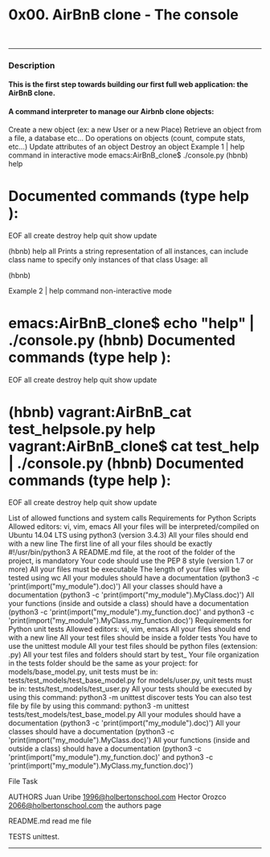 <h1>0x00. AirBnB clone - The console</h1>
<br>
<hr>
<h3>Description</h3>
<h4>This is the first step towards building our first full web application: the AirBnB clone.</h4>

<h4>A command interpreter to manage our Airbnb clone objects:</h4>

<p>Create a new object (ex: a new User or a new Place)
Retrieve an object from a file, a database etc…
Do operations on objects (count, compute stats, etc…)
Update attributes of an object
Destroy an object
Example 1 | help command in interactive mode
emacs:AirBnB_clone$ ./console.py
(hbnb) help</p>

Documented commands (type help <topic>):
========================================
EOF  all  create  destroy  help  quit  show  update

(hbnb) help all
Prints a string representation of all instances, can include class
        name to specify only instances of that class
        Usage: all <class name>

(hbnb)

Example 2 | help command non-interactive mode

emacs:AirBnB_clone$ echo "help" | ./console.py
(hbnb)
Documented commands (type help <topic>):
========================================
EOF  all  create  destroy  help  quit  show  update

(hbnb) vagrant:AirBnB_cat test_helpsole.py
help
vagrant:AirBnB_clone$ cat test_help | ./console.py
(hbnb)
Documented commands (type help <topic>):
========================================
EOF  all  create  destroy  help  quit  show  update


List of allowed functions and system calls
Requirements for Python Scripts
Allowed editors: vi, vim, emacs
All your files will be interpreted/compiled on Ubuntu 14.04 LTS using python3 (version 3.4.3)
All your files should end with a new line
The first line of all your files should be exactly #!/usr/bin/python3
A README.md file, at the root of the folder of the project, is mandatory
Your code should use the PEP 8 style (version 1.7 or more)
All your files must be executable
The length of your files will be tested using wc
All your modules should have a documentation (python3 -c 'print(import("my_module").doc)')
All your classes should have a documentation (python3 -c 'print(import("my_module").MyClass.doc)')
All your functions (inside and outside a class) should have a documentation (python3 -c 'print(import("my_module").my_function.doc)' and python3 -c 'print(import("my_module").MyClass.my_function.doc)')
Requirements for Python unit tests
Allowed editors: vi, vim, emacs
All your files should end with a new line
All your test files should be inside a folder tests
You have to use the unittest module
All your test files should be python files (extension: .py)
All your test files and folders should start by test_
Your file organization in the tests folder should be the same as your project: for models/base_model.py, unit tests must be in: tests/test_models/test_base_model.py for models/user.py, unit tests must be in: tests/test_models/test_user.py
All your tests should be executed by using this command: python3 -m unittest discover tests
You can also test file by file by using this command: python3 -m unittest tests/test_models/test_base_model.py
All your modules should have a documentation (python3 -c 'print(import("my_module").doc)')
All your classes should have a documentation (python3 -c 'print(import("my_module").MyClass.doc)')
All your functions (inside and outside a class) should have a documentation (python3 -c 'print(import("my_module").my_function.doc)' and python3 -c 'print(import("my_module").MyClass.my_function.doc)')

File	Task

AUTHORS Juan Uribe <1996@holbertonschool.com>
        Hector Orozco <2066@holbertonschool.com>
	the authors page

README.md read me file

TESTS unittest.
<br>
<hr>
